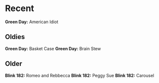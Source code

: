 # Recent

**Green Day:** American Idiot

## Oldies

**Green Day:** Basket Case
**Green Day:** Brain Stew


## Older

**Blink 182:** Romeo and Rebbecca
**Blink 182:** Peggy Sue
**Blink 182:** Carousel

